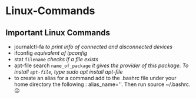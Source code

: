 # Linux-Commands


## Important Linux Commands

* journalctl-fa  *to print info of connected and disconnected devices*
* ifconfig  *equivalent of ipconfig*
* stat `filename` *checks if a file exists*
* apt-file search `name_of_package` *it gives the provider of this package. To install `apt-file`, type sudo apt install apt-file*
* to create an alias for a command add to the .bashrc file under your home directory the following :
alias_name='<command>'. Then run source ~/.bashrc. :wink:
